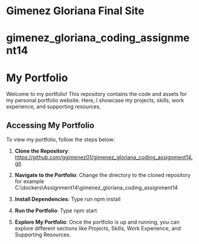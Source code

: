 # Gimenez Gloriana Final Site

# gimenez_gloriana_coding_assignment14
# My Portfolio

Welcome to my portfolio! This repository contains the code and assets for my personal portfolio website. Here, I showcase my projects, skills, work experience, and supporting resources.

## Accessing My Portfolio

To view my portfolio, follow the steps below:

1. **Clone the Repository**: https://github.com/ggimenez01/gimenez_gloriana_coding_assignment14.git
2. **Navigate to the Portfolio**: Change the directory to the cloned repository for example C:\dockers\Assignment14\gimenez_gloriana_coding_assignment14

3. **Install Dependencies**: Type run npm install 

4. **Run the Portfolio**: Type npm start

5. **Explore My Portfolio**: Once the portfolio is up and running, you can explore different sections like Projects, Skills, Work Experience, and Supporting Resources.


